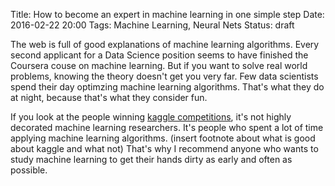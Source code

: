 Title: How to become an expert in machine learning in one simple step
Date: 2016-02-22 20:00
Tags: Machine Learning, Neural Nets
Status: draft

The web is full of good explanations of machine learning algorithms. Every second
applicant for a Data Science position seems to have finished the Coursera couse on
machine learning. But if you want to solve real world problems, knowing the theory
doesn't get you very far. Few data scientists spend their day optimzing machine
learning algorithms. That's what they do at night, because that's what they
consider fun.

If you look at the people winning [kaggle competitions](http://kaggle.com), it's
not highly decorated machine learning researchers. It's people who spent a lot of
time applying machine learning algorithms. (insert footnote about what is good
about kaggle and what not) That's why I recommend anyone who wants to study
machine learning to get their hands dirty as early and often as possible.